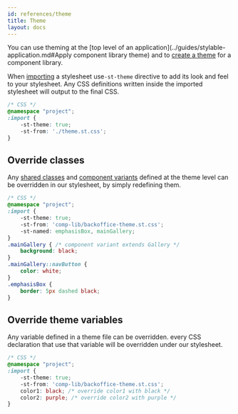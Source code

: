 ```yaml
---
id: references/theme
title: Theme
layout: docs
---
```


You can use theming at the [top level of an application](../guides/stylable-application.md#Apply component library theme) and to [create a theme](../guides/stylable-component-library.md#Theme) for a component library.

When [importing](./imports.md) a stylesheet use`-st-theme` directive to add its look and feel to your stylesheet. Any CSS definitions written inside the imported stylesheet will output to the final CSS.

```css
/* CSS */
@namespace "project";
:import {
    -st-theme: true;
    -st-from: './theme.st.css';
}
```

## Override classes

Any [shared classes](../guides/shared-classes.md) and [component variants](../guides/component-variants.md) defined at the theme level can be overridden in our stylesheet, by simply redefining them.

```css
/* CSS */
@namespace "project";
:import {
    -st-theme: true;
    -st-from: 'comp-lib/backoffice-theme.st.css';
    -st-named: emphasisBox, mainGallery;
}
.mainGallery { /* component variant extends Gallery */
    background: black;
}
.mainGallery::navButton {
    color: white;
}
.emphasisBox {
    border: 5px dashed black;
}
```

## Override theme variables

Any variable defined in a theme file can be overridden. every CSS declaration that use that variable will be overridden under our stylesheet.

```css
/* CSS */
@namespace "project";
:import {
    -st-theme: true;
    -st-from: 'comp-lib/backoffice-theme.st.css';
    color1: black; /* override color1 with black */
    color2: purple; /* override color2 with purple */
}
```
